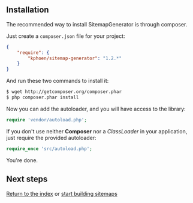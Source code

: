 ## Installation

The recommended way to install SitemapGenerator is through composer.

Just create a `composer.json` file for your project:

```json
{
    "require": {
        "kphoen/sitemap-generator": "1.2.*"
    }
}
```

And run these two commands to install it:

```bash
$ wget http://getcomposer.org/composer.phar
$ php composer.phar install
```


Now you can add the autoloader, and you will have access to the library:

```php
require 'vendor/autoload.php';
```

If you don't use neither **Composer** nor a _ClassLoader_ in your application, just require the provided autoloader:

```php
require_once 'src/autoload.php';
```

You're done.

## Next steps

[Return to the index](https://github.com/K-Phoen/SitemapGenerator/blob/master/doc/index.md) or
[start building sitemaps](https://github.com/K-Phoen/SitemapGenerator/blob/master/doc/usage.md)
